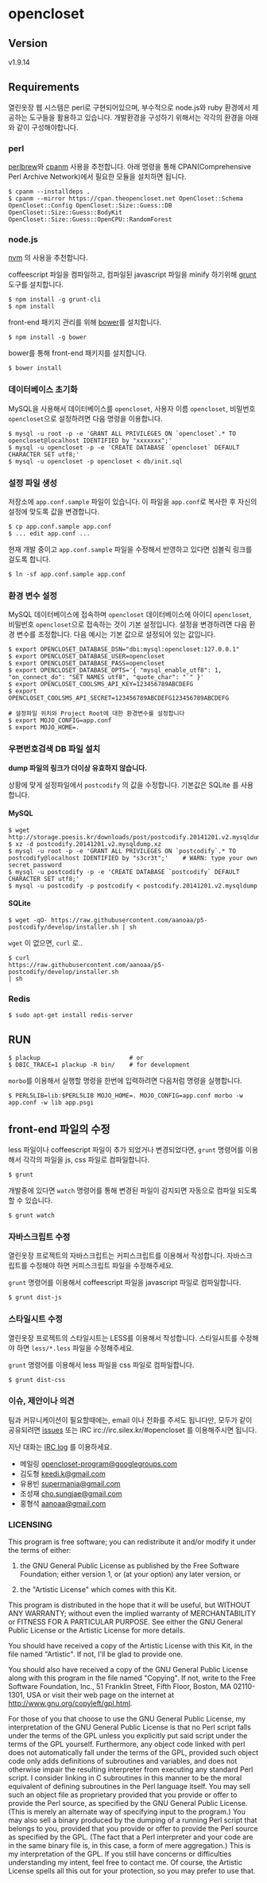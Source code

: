 opencloset
==========

## Version ##

v1.9.14

## Requirements ##

열린옷장 웹 시스템은 perl로 구현되어있으며, 부수적으로 node.js와 ruby 환경에서
제공하는 도구들을 활용하고 있습니다. 개발환경을 구성하기 위해서는 각각의 환경을
아래와 같이 구성해야합니다.

### perl ###

[perlbrew](http://perlbrew.pl/)와
[cpanm](http://search.cpan.org/~miyagawa/App-cpanminus-1.7039/bin/cpanm) 사용을
추천합니다. 아래 명령을 통해 CPAN(Comprehensive Perl Archive Network)에서 필요한
모듈을 설치하면 됩니다.

    $ cpanm --installdeps .
    $ cpanm --mirror https://cpan.theopencloset.net OpenCloset::Schema OpenCloset::Config OpenCloset::Size::Guess::DB OpenCloset::Size::Guess::BodyKit OpenCloset::Size::Guess::OpenCPU::RandomForest

### node.js ###

[nvm](https://github.com/creationix/nvm) 의 사용을 추천합니다.

coffeescript 파일을 컴파일하고, 컴파일된 javascript 파일을 minify
하기위해 [grunt](http://gruntjs.com/) 도구를 설치합니다.

    $ npm install -g grunt-cli
    $ npm install

front-end 패키지 관리를 위해 [bower](http://bower.io/)를 설치합니다.

    $ npm install -g bower

bower를 통해 front-end 패키지를 설치합니다.

    $ bower install

### 데이터베이스 초기화

MySQL을 사용해서 데이터베이스를 `opencloset`, 사용자 이름 `opencloset`,
비밀번호 `opencloset`으로 설정하려면 다음 명령을 이용합니다.

    $ mysql -u root -p -e 'GRANT ALL PRIVILEGES ON `opencloset`.* TO opencloset@localhost IDENTIFIED by "xxxxxxx";'
    $ mysql -u opencloset -p -e 'CREATE DATABASE `opencloset` DEFAULT CHARACTER SET utf8;'
    $ mysql -u opencloset -p opencloset < db/init.sql


### 설정 파일 생성

저장소에 `app.conf.sample` 파일이 있습니다.
이 파일을 `app.conf`로 복사한 후 자신의 설정에 맞도록 값을 변경합니다.

    $ cp app.conf.sample app.conf
    $ ... edit app.conf ...

현재 개발 중이고 `app.conf.sample` 파일을 수정해서 반영하고 있다면 심볼릭 링크를 걸도록 합니다.

    $ ln -sf app.conf.sample app.conf


### 환경 변수 설정

MySQL 데이터베이스에 접속하며 `opencloset` 데이터베이스에
아이디 `opencloset`, 비밀번호 `opencloset`으로 접속하는 것이 기본 설정입니다.
설정을 변경하려면 다음 환경 변수를 조정합니다.
다음 예시는 기본 값으로 설정되어 있는 값입니다.

    $ export OPENCLOSET_DATABASE_DSN="dbi:mysql:opencloset:127.0.0.1"
    $ export OPENCLOSET_DATABASE_USER=opencloset
    $ export OPENCLOSET_DATABASE_PASS=opencloset
    $ export OPENCLOSET_DATABASE_OPTS='{ "mysql_enable_utf8": 1, "on_connect_do": "SET NAMES utf8", "quote_char": "`" }'
    $ export OPENCLOSET_COOLSMS_API_KEY=123456789ABCDEFG
    $ export OPENCLOSET_COOLSMS_API_SECRET=123456789ABCDEFG123456789ABCDEFG

    # 설정파일 위치와 Project Root에 대한 환경변수를 설정합니다
    $ export MOJO_CONFIG=app.conf
    $ export MOJO_HOME=.

### 우편번호검색 DB 파일 설치 ###

**dump 파일의 링크가 더이상 유효하지 않습니다.**

상황에 맞게 설정파일에서 `postcodify` 의 값을 수정합니다.
기본값은 SQLite 를 사용합니다.

#### MySQL ####

    $ wget http://storage.poesis.kr/downloads/post/postcodify.20141201.v2.mysqldump.xz
    $ xz -d postcodify.20141201.v2.mysqldump.xz
    $ mysql -u root -p -e 'GRANT ALL PRIVILEGES ON `postcodify`.* TO postcodify@localhost IDENTIFIED by "s3cr3t";'    # WARN: type your own secret password
    $ mysql -u postcodify -p -e 'CREATE DATABASE `postcodify` DEFAULT CHARACTER SET utf8;'
    $ mysql -u postcodify -p postcodify < postcodify.20141201.v2.mysqldump

#### SQLite ####

    $ wget -qO- https://raw.githubusercontent.com/aanoaa/p5-postcodify/develop/installer.sh | sh

`wget` 이 없으면, `curl` 로..

    $ curl
    https://raw.githubusercontent.com/aanoaa/p5-postcodify/develop/installer.sh
    | sh

### Redis ###

    $ sudo apt-get install redis-server

## RUN

    $ plackup                         # or
    $ DBIC_TRACE=1 plackup -R bin/    # for development

`morbo`를 이용해서 실행할 명령을 한번에 입력하려면 다음처럼 명령을 실행합니다.

    $ PERL5LIB=lib:$PERL5LIB MOJO_HOME=. MOJO_CONFIG=app.conf morbo -w app.conf -w lib app.psgi

## front-end 파일의 수정 ##

less 파일이나 coffeescript 파일이 추가 되었거나 변경되었다면, `grunt`
명령어를 이용해서 각각의 파일을 js, css 파일로 컴파일합니다.

    $ grunt

개발중에 있다면 `watch` 명령어를 통해 변경된 파일이 감지되면 자동으로
컴파일 되도록 할 수 있습니다.

    $ grunt watch

### 자바스크립트 수정

열린옷장 프로젝트의 자바스크립트는 커피스크립트를 이용해서 작성합니다.
자바스크립트를 수정해야 하면 커피스크립트 파일을 수정해주세요.

`grunt` 명령어를 이용해서 coffeescript 파일을 javascript 파일로
컴파일합니다.

    $ grunt dist-js

### 스타일시트 수정

열린옷장 프로젝트의 스타일시트는 LESS를 이용해서 작성합니다.
스타일시트를 수정해야 하면 `less/*.less` 파일을 수정해주세요.

`grunt` 명령어를 이용해서 less 파일을 css 파일로 컴파일합니다.

    $ grunt dist-css

### 이슈, 제안이나 의견

팀과 커뮤니케이션이 필요할때에는, email 이나 전화를 주셔도 됩니다만,
모두가 같이 공유되려면
[issues](https://github.com/opencloset/opencloset/issues) 또는 IRC
irc://irc.silex.kr/#opencloset 를 이용해주시면 됩니다.

지난 대화는 [IRC log](http://log.silex.kr/opencloset) 를 이용하세요.

- 메일링 <opencloset-program@googlegroups.com>
- 김도형 <keedi.k@gmail.com>
- 유용빈 <supermania@gmail.com>
- 조성재 <cho.sungjae@gmail.com>
- 홍형석 <aanoaa@gmail.com>

### LICENSING

This program is free software; you can redistribute it and/or modify
it under the terms of either:

1. the GNU General Public License as published by the Free
Software Foundation; either version 1, or (at your option) any
later version, or

2. the "Artistic License" which comes with this Kit.

This program is distributed in the hope that it will be useful,
but WITHOUT ANY WARRANTY; without even the implied warranty of
MERCHANTABILITY or FITNESS FOR A PARTICULAR PURPOSE.  See either
the GNU General Public License or the Artistic License for more details.

You should have received a copy of the Artistic License with this
Kit, in the file named "Artistic".  If not, I'll be glad to provide one.

You should also have received a copy of the GNU General Public License
along with this program in the file named "Copying". If not, write to the
Free Software Foundation, Inc., 51 Franklin Street, Fifth Floor,
Boston, MA 02110-1301, USA or visit their web page on the internet at
http://www.gnu.org/copyleft/gpl.html.

For those of you that choose to use the GNU General Public License,
my interpretation of the GNU General Public License is that no Perl
script falls under the terms of the GPL unless you explicitly put
said script under the terms of the GPL yourself.  Furthermore, any
object code linked with perl does not automatically fall under the
terms of the GPL, provided such object code only adds definitions
of subroutines and variables, and does not otherwise impair the
resulting interpreter from executing any standard Perl script.  I
consider linking in C subroutines in this manner to be the moral
equivalent of defining subroutines in the Perl language itself.  You
may sell such an object file as proprietary provided that you provide
or offer to provide the Perl source, as specified by the GNU General
Public License.  (This is merely an alternate way of specifying input
to the program.)  You may also sell a binary produced by the dumping of
a running Perl script that belongs to you, provided that you provide or
offer to provide the Perl source as specified by the GPL.  (The
fact that a Perl interpreter and your code are in the same binary file
is, in this case, a form of mere aggregation.)  This is my interpretation
of the GPL.  If you still have concerns or difficulties understanding
my intent, feel free to contact me.  Of course, the Artistic License
spells all this out for your protection, so you may prefer to use that.

